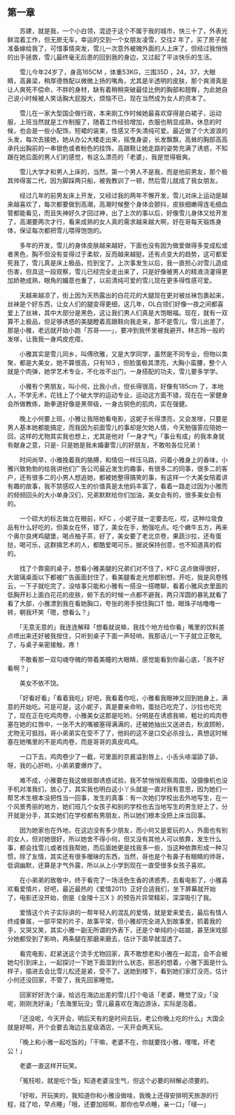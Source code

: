 ## 第一章

　　苏建，就是我，一个小白领，混迹于这个不属于我的城市，快三十了，外表光鲜混着工作，但无房无车，幸运的交到一个女朋友凌雪，交往2 年了，买了房子就准备嫁给我了，可惜事情突发，雪儿一次意外被魄外面的人上床了，但经过我悄悄的出手拯救，雪儿最终毫无后患的回到我的身边，又过起了平淡快乐的生活。

　　雪儿今年24岁了，身高165CM ，体重53KG，三围35D ，24，37，大眼睛，高鼻梁，稍厚德唇配以微微上扬的嘴角，尤其是半透明的皮肤，那个爽滑真是让人爽死不偿命，不胖的身材，缺有着稍稍突破最佳比例的胸部和翘臀，为此她自己说小时候被人笑话胸大屁股大，烦恼不已，现在当然成为女人的资本了。

　　雪儿在一家大型国企做行政，本来刚工作时候她最喜欢穿得是白裙子，运动服，上班当然就是工作制服了，随着工作经验增加，衣服也稍显成熟，休息的时候，也会是一些小配饰，短裙的装束，性感又不失清纯可爱。最近做了个大波浪的头发，每次去接她，她从办公大楼走出来，摇曳身姿，长发飘飘，高耸的胸部高高承托出胸前的一串银色或者粉色的挂饰，高跟鞋让她走路的姿势充满了诱惑，不知跟在她后面的男人们的感觉，有这么漂亮的「老婆」，我是觉得极爽。

　　雪儿大学才和男人上床的，当然，第一个男人不是我，而是他前男友，那个极其帅得富二代，因为脚踩两只船，被我教训了一顿，然后雪儿就成了我女朋友。

　　经过几年的前男友床上开发，又经过我的两年不懈开发，雪儿对床上运动是越来越喜欢了，每次都要做到高潮，高潮时候整个身体会颤抖，皮肤细嫩得连毛细血管都能看见，而且失神好久才回过神，出了上次的事以后，好像雪儿身体又给开发了，高潮要两次才行，看来成熟的女人真的需求越来越大啊，好在哥每天锻炼身体，保证每次都把雪儿喂得饱饱的。

　　多年的开发，雪儿的身体皮肤越来越好，下面也没有因为做爱做得多变成松或者黑色，胸不但没有变得过于柔软，反而越来越挺，还有点变大的趋势，这可都爱死我了，雪儿真是床上极品，捡到宝了。上次事发生以后，我一直担心对雪儿造成伤害，但具这一段观察，雪儿已经完全走出来了，只是好像被男人的精液浇灌得更加娇艳成熟，眼角的媚意也重了，以前清纯可爱的雪儿现在更多得性感可爱。

　　天越来越凉了，街上因为天热露出的白花花的大腿现在更对被丝袜包裹起来，丝袜是个好东西，让女人们的腿变得更细，这几年，OL白领们好像一夜之间都喜爱上了丝袜，其中大部分是黑色，这让我们男人们真是大饱眼福。现在，就有一双算不上极品，但足够诱惑的美腿瞪着高跟鞋向我走来，那不是雪儿，雪儿出差了，那是小雅，老远就开始小跑「苏哥——」，要冲到我怀里被我避开。林志玲一般的发嗲，让我我一身鸡皮疙瘩。

　　小雅其实是雪儿同乡，叫傅欣雅，又是大学同学，虽然是不同专业，但物以类聚，都是大美女，她不算很高，只有163 ，但脸蛋极其漂亮，大胸小蛮腰，整个人就是个肉弹，她学艺术专业，不化妆不出门，一身搭配的功夫，雪儿要多学学。

　　小雅有个男朋友，叫小何，比我小点，但长得很高，好像有185cm 了，本地人，不学无术，花钱上了个破大学的运动专业，运动这方面不错，现在在一家健身会所做教练，跆拳道好像是黑带级，一身古铜色的肌肉，实在强健。

　　晚上小何要上班，小雅让我陪她看电影，这妮子长得漂亮，又会发嗲，只要是男人基本她都能搞定，而我因为前面雪儿的事却是欠她人情，今天勉强答应陪她一回，这样的尤物其实我也想上，尤其是他对「一身才气」「事业有成」的我本身就有献身之意，只是- 只是她是我未婚妻雪儿的好朋友，不敢啦各位兄弟！

　　时间尚早，小雅挽着我的胳膊，和情侣一样压马路，问着小雅身上的香味，小雅兴致勃勃的给我讲他们广告公司最近发生的趣事，有很多二的同事，很多二的客户，还有很多二的小男人想追她，都被她整得搞笑的事，有这样一个大美女陪着讲有趣的故事，我不禁感叹人生的价值真是太他妈丰富了，看着一路走过因为小雅而的频频回头的大小单身汉们，兄弟默默给你们加油，美女会有的，很多美女会有的。

　　一个硕大的标志耸立在眼前，KFC ，小妮子就一定要去吃，哎，这种垃圾食品有什么好吃的，但美女在怀，错了，美女在手，勉强吃点。吃个嫩牛五方，再来个奥尔良烤鸡腿堡，喝点柚子茶，好了，美女要了老北京卷，果蔬沙拉，还有蛋挞，喝可乐，这群搞艺术的人，都酷爱喝可乐，据说保持创意，也不知道真的假的。

　　找了个靠窗的桌子，想看小雅美腿的兄弟们对不住了，KFC 这点做得很好，大玻璃桌面以下都被广告画面封住了，看美腿看走光想都别想，开吃，我是风卷残云，一下子就吃完了，没啥事只能和小雅有一搭没一搭瞎聊，看着小雅风衣里面的低胸开衫上面白花花的皮肤，俯下去的时候一点都不避我，两只浑圆的暴乳就看了看了大部，小雅漂到我在看她胸口，夸张的用手按住胸口T 恤，眼珠子咕噜噜一转，朝我坏笑「嗯，想看么？」

　　「无意无意的」我连连解释「想看就说嘛，我找个地方给你看」嘴里的饮料差点喷出来还好被我按住，只听到桌子下面一声轻响，我那话儿一下子就立正敬礼了，与桌子亲密接触，疼！

　　不敢看那一双勾魂夺魄的带着美瞳的大眼睛，感觉能看到你最心底，「我不好看啊？」

　　美女不依不饶。

　　「好看好看」「看着我吃」好吧，我看着你吃，小雅看我眼神又回到她身上，满意的开始吃。可是可是，这小妮子，真是要亲命哟，蛋挞已吃完了，沙拉也吃完了，现在正在吃鸡肉卷，小雅美女这那是吃哟，分明是在诱惑我嘛，粗壮的鸡肉卷塞在她的红唇中，一张不大的嘴被塞得满满的，还被她抽出又送进去，秋波顾盼，尤物无可抵挡，哥小弟弟实在受不了了，他妈的这不是口交必杀技么，真想这时候塞在她嘴里的不是鸡肉卷，而是哥哥的真皮鸡鸡。

　　一口下去，鸡肉卷少了一截，可里面的京酱溢到唇上，小舌头哧溜舔了舔，呀，我的心肝哟，小弟弟要爆炸了。

　　难不成，小雅要在我这做抵御诱惑试验，我不禁悄悄观察周围，没摄像机也没手机对准我们，放心了，其实我也明白这小丫头就是一直对我有意思，因为她们一帮艺术生根本没把性当一回事，发生的真事：有一次她们学校出去外地写生，在一个风景秀丽的地方，她们班几个女孩子和别的学校也去当地写生的男生好上了，分开就是分手，其实她们在学校都有男朋友，所以她们根本没把上床当回事。

　　因为她家也在外地，在这边没有多少朋友，而小何又是爱玩的人，外面也有别的女人，但对她很好，所以她舍不得小何，但又没有其他人可以依靠，发生什么事，都会找雪儿或者找我帮她，而后面她更是找我多一些，当这种依靠形成一种习惯，除了友情，其实还有很多暧昧的东西，当然，哥也是个有鼻子有眼睛的帅哥，低调幽默，还算是才气外露，所以从上小学到现在一直受很多女孩子喜欢。

　　在小弟弟的致敬中，终于看完了一场活色生香的诱惑秀，去看电影了，小雅喜欢看爱情片，好吧，最近最热的《爱情2011》正好合适我们，坐下屏幕就开始了，电影还没开始，倒是《金陵十三X 》的预告片异常精彩，深深吸引了我。

　　爱情这个片子实际讲的一帮年轻人的混乱的爱情，就是爱来爱去，最后有情人终成眷属，一部平常的片子，故事平常，但小雅却完全进入到故事里，抓着我的手，又哭又笑，其实小雅一副无所谓的外表下，还是个单纯的小姑娘，甚至床戏部分她都受到了影响，两条腿在那磨来磨去，估计下面早就湿透了。

　　看完电影，赶紧送这个烫手尤物回家，真不敢想老和小雅在一起混，会不会被她勾引到床上，一起探讨一下她下面湿到什么状态，邪恶的想着，小雅下面是什么样子，插进去会比雪儿松还是紧，受不了。送她到楼下，看到她们家灯没亮，估计小何还没回家，不管了，我先回家睡觉。

　　回家好好洗个澡，给远在海边出差的雪儿打个电话「老婆，睡觉了没」「没呢，刚刚洗好澡」「去海里玩没」雪儿最喜欢在海边游泳，实际是泡着。

　　「还没呢，今天开会，明后天有的是时间去玩，老公你晚上吃的什么」大国企就是好啊，开个会要去海边五星级酒店，一天开会两天玩。

　　「晚上和小雅一起吃饭的」「干嘛，老婆不在，你就要找小雅，嘿嘿，坏老公！」

　　老婆一直这样开玩笑。

　　「冤枉啦，就是吃个饭」知道老婆没生气，但这个必要的辩解必须要的。

　　「好啦，开玩笑的，我知道你和小雅没做啥，我晚上还得安排明天旅游的行程，挂了哈，早点睡」「哦，还要加班啊，那你也早点睡，亲一口」「啵—」

